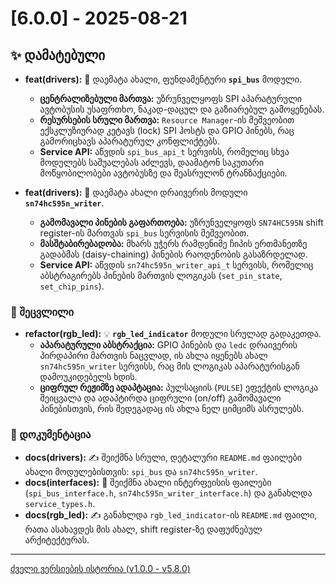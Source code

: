 # [6.0.0] - 2025-08-21

## ✨ დამატებული

- **feat(drivers):** 🚌 დაემატა ახალი, ფუნდამენტური **`spi_bus`** მოდული.
  - **ცენტრალიზებული მართვა:** უზრუნველყოფს SPI აპარატურული ავტობუსის უსაფრთხო, ნაკად-დაცულ და გაზიარებულ გამოყენებას.
  - **რესურსების სრული მართვა:** `Resource Manager`-ის მეშვეობით ექსკლუზიურად კეტავს (lock) SPI ჰოსტს და GPIO პინებს, რაც გამორიცხავს აპარატურულ კონფლიქტებს.
  - **Service API:** აწვდის `spi_bus_api_t` სერვისს, რომელიც სხვა მოდულებს საშუალებას აძლევს, დაამატონ საკუთარი მოწყობილობები ავტობუსზე და შეასრულონ ტრანზაქციები.

- **feat(drivers):** 💾 დაემატა ახალი დრაივერის მოდული **`sn74hc595n_writer`**.
  - **გამომავალი პინების გაფართოება:** უზრუნველყოფს `SN74HC595N` shift register-ის მართვას `spi_bus` სერვისის მეშვეობით.
  - **მასშტაბირებადობა:** მხარს უჭერს რამდენიმე ჩიპის ერთმანეთზე გადაბმას (daisy-chaining) პინების რაოდენობის გასაზრდელად.
  - **Service API:** აწვდის `sn74hc595n_writer_api_t` სერვისს, რომელიც აბსტრაგირებს პინების მართვის ლოგიკას (`set_pin_state`, `set_chip_pins`).

### 🔄 შეცვლილი

- **refactor(rgb_led):** 💡 **`rgb_led_indicator`** მოდული სრულად გადაკეთდა.
  - **აპარატურული აბსტრაქცია:** GPIO პინების და `ledc` დრაივერის პირდაპირი მართვის ნაცვლად, ის ახლა იყენებს ახალ `sn74hc595n_writer` სერვისს, რაც მის ლოგიკას აპარატურისგან დამოუკიდებელს ხდის.
  - **ციფრულ რეჟიმზე ადაპტაცია:** პულსაციის (`PULSE`) ეფექტის ლოგიკა შეიცვალა და ადაპტირდა ციფრული (on/off) გამომავალი პინებისთვის, რის შედეგადაც ის ახლა ნელ ციმციმს ასრულებს.

### 📄 დოკუმენტაცია

- **docs(drivers):** ✍️ შეიქმნა სრული, დეტალური `README.md` ფაილები ახალი მოდულებისთვის: `spi_bus` და `sn74hc595n_writer`.
- **docs(interfaces):** 🔗 შეიქმნა ახალი ინტერფეისის ფაილები (`spi_bus_interface.h`, `sn74hc595n_writer_interface.h`) და განახლდა `service_types.h`.
- **docs(rgb_led):** ✍️ განახლდა `rgb_led_indicator`-ის `README.md` ფაილი, რათა ასახავდეს მის ახალ, shift register-ზე დაფუძნებულ არქიტექტურას.

---

[ძველი ვერსიების ისტორია (v1.0.0 - v5.8.0)](docs/changelog/v5.md)
